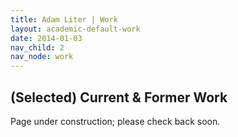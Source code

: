 ```yaml
---
title: Adam Liter | Work
layout: academic-default-work
date: 2014-01-03
nav_child: 2
nav_node: work
---
```


## (Selected) Current &amp; Former Work

Page under construction; please check back soon.

<!-- Old styling
<style type="text/css">
	.smaller{
		font-size:80%;
	}
	#wrap {
		width:100%;
		margin:0 auto;
		}
	#left_col {
		float:left;
		width:48%;
		}
	#right_col {
		float:right;
		width:48%;
		}
</style>
-->

<!-- Old body
<div id="wrap">
	<div id="left_col">
		
		<h3>
			<span style="text-decoration:underline;text-align:center;display:block;margin-left:auto;margin-right:auto;">Linguistics</span>
		</h3>
		<h4>
		Current Work:
		</h4>
		<dl>
			<dt>acquisition of syntax of passives</dt>
			<dd class="smaller">This project is aimed at rigorously exploring the acquisition facts of all types of <span style="font-style:italic;">be</span>- and <span style="font-style:italic;">get</span>-passives with the hope that these facts will be able to weigh in on the debates about the syntax thereof.</dd>
			<dt>number &amp; nouns; (non)frequency effects in learning</dt>
			<dd class="smaller">This is a continuation of the project&#8212;an artificial language learning experiment&#8212;that gave birth to the two presentations below. The two main questions of this project are (i) whether number systems constrain semantic interpretations of nouns and (ii) whether&#8212;or, perhaps, how&#8212;inconsistency of a grammatical feature in a learning input affects the acquisition thereof.</dd>
		</dl>
		<h4>
		Former Work:
		</h4>
		<ul>
			<li><span style="font-weight:bold;">Liter A</span>., Heffner, C., & Schmitt, C. (2013, April). An Artificial Language Investigation of Number and Number Neutrality. <a href="http://adamliter.org/content/work/Lablish-III-MSULC-GLEEFUL-2013-Pres-2013-04-04-AL.pdf" class="styled_link">Presentation</a> given at: 
				<ul class="smaller">
					<li>The fourth annual Michigan State Undergraduate Linguistics Conference (MSULC), East Lansing, MI.</li>
					<li>The third annual Great Lakes Expo for Experimental and Formal Undergraduate Linguistics (GLEEFUL), East Lansing, MI.</li>
				</ul>
			</li>
			<li>
			Heffner, C., <span style="font-weight:bold;">Liter, A.</span>, & Schmitt, C. (2012, April). Lions, zebras, and plurals, oh my!: Learning a novel number system. <a href="http://adamliter.org/content/work/LZAPOM-2012-04-12-AL.pdf" class="styled_link">Poster</a> presented at:
				<ul class="smaller">
					<li>The third annual Michigan State Undergraduate Linguistics Conference (MSULC), East Lansing, MI.</li>
					<li>The University Undergraduate Research and Arts Forum 2012 (UURAF), East Lansing, MI.</li>
				</ul>
			</li>
		</ul>
	</div>
	<div id="right_col">
	<h3>
		<span style="text-decoration:underline;text-align:center;display:block;margin-left:auto;margin-right:auto;">Philosophy</span>
	</h3>
	<h4>
	Current Work:
	</h4>
	<p class="smaller">Currently, much of my focus is on my work in linguistics. Nonetheless, there are three things that I have been intermittently working on lately.</p>
	<dl>
		<dt>(animal) ethics methodologies</dt>
		<dd class="smaller">This is the most developed of the three (and even has a manuscript; email if you're interested). In brief, I argue that the methodological landscape is relatively barren for being able to successfully underwrite animal ethics claims. Importantly, this is not intended to undercut those claims; it's a call for methodological diversification, if anything.</dd>
		<dt>the nature of propositions</dt>
		<dd class="smaller">Specifically, I'm far from convinced that all of the things propositions are supposed to do across varying (sub)disciplines is even possible, and I'm also suspicious of propositions being abstract objects. I'm attempting to start with a linguistically-informed account of propositions and work my way outward.</dd>
		<dt>the nature of the <span style="font-style:italic;">a priori</span></dt>
		<dd class="smaller">This is the least developed. In brief, I think the concept of <span style="font-style:italic;">a priority</span> is philosophically/metaphysically reducible.</dd>
	</dl>
	<h4>
	Former Work:
	</h4>
	<ul>
		<li>Liter, A. (2012). Activism, agency, and epistemic violence: Toward an understanding of a productive, privileged activist/m. <span style="font-style:italic;">The Presage Journal</span>, 1(2), 7-13.<a href="http://adamliter.org/content/bib/liter2012-activism.bib" class="styled_link">BibTeX</a><a href="http://adamliter.org/content/work/liter2012-activism.pdf" class="styled_link">PDF</a></li>
	</ul>
</div>
-->